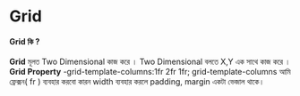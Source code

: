# Grid
#### Grid কি ?
**Grid** মূলত Two Dimensional কাজ করে । Two Dimensional বলতে X,Y এক সাথে কাজ করে ।
</br>
**Grid Property**
-grid-template-columns:1fr 2fr 1fr;
grid-template-columns আমি ফ্রেক্সন( fr ) ব্যবহার করবো কারন width ব্যবহার করলে padding, margin একটা ভেজাল থাকে। 


